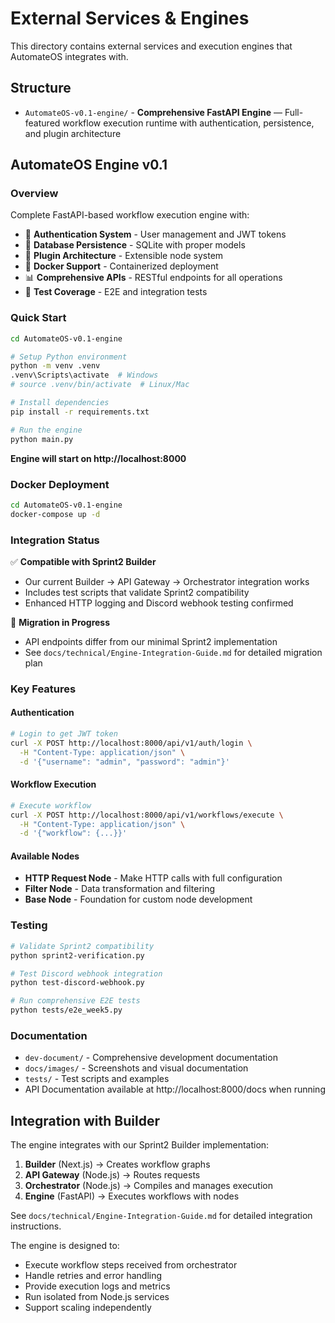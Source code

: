 # External Services & Engines

This directory contains external services and execution engines that AutomateOS integrates with.

## Structure

- `AutomateOS-v0.1-engine/` - **Comprehensive FastAPI Engine** — Full-featured workflow execution runtime with authentication, persistence, and plugin architecture

## AutomateOS Engine v0.1

### Overview

Complete FastAPI-based workflow execution engine with:

- 🔐 **Authentication System** - User management and JWT tokens
- 💾 **Database Persistence** - SQLite with proper models
- 🔌 **Plugin Architecture** - Extensible node system
- 🐳 **Docker Support** - Containerized deployment
- 📊 **Comprehensive APIs** - RESTful endpoints for all operations
- 🧪 **Test Coverage** - E2E and integration tests

### Quick Start

```bash
cd AutomateOS-v0.1-engine

# Setup Python environment
python -m venv .venv
.venv\Scripts\activate  # Windows
# source .venv/bin/activate  # Linux/Mac

# Install dependencies
pip install -r requirements.txt

# Run the engine
python main.py
```

**Engine will start on http://localhost:8000**

### Docker Deployment

```bash
cd AutomateOS-v0.1-engine
docker-compose up -d
```

### Integration Status

✅ **Compatible with Sprint2 Builder**

- Our current Builder → API Gateway → Orchestrator integration works
- Includes test scripts that validate Sprint2 compatibility
- Enhanced HTTP logging and Discord webhook testing confirmed

🔄 **Migration in Progress**

- API endpoints differ from our minimal Sprint2 implementation
- See `docs/technical/Engine-Integration-Guide.md` for detailed migration plan

### Key Features

#### Authentication

```bash
# Login to get JWT token
curl -X POST http://localhost:8000/api/v1/auth/login \
  -H "Content-Type: application/json" \
  -d '{"username": "admin", "password": "admin"}'
```

#### Workflow Execution

```bash
# Execute workflow
curl -X POST http://localhost:8000/api/v1/workflows/execute \
  -H "Content-Type: application/json" \
  -d '{"workflow": {...}}'
```

#### Available Nodes

- **HTTP Request Node** - Make HTTP calls with full configuration
- **Filter Node** - Data transformation and filtering
- **Base Node** - Foundation for custom node development

### Testing

```bash
# Validate Sprint2 compatibility
python sprint2-verification.py

# Test Discord webhook integration
python test-discord-webhook.py

# Run comprehensive E2E tests
python tests/e2e_week5.py
```

### Documentation

- `dev-document/` - Comprehensive development documentation
- `docs/images/` - Screenshots and visual documentation
- `tests/` - Test scripts and examples
- API Documentation available at http://localhost:8000/docs when running

## Integration with Builder

The engine integrates with our Sprint2 Builder implementation:

1. **Builder** (Next.js) → Creates workflow graphs
2. **API Gateway** (Node.js) → Routes requests
3. **Orchestrator** (Node.js) → Compiles and manages execution
4. **Engine** (FastAPI) → Executes workflows with nodes

See `docs/technical/Engine-Integration-Guide.md` for detailed integration instructions.

The engine is designed to:

- Execute workflow steps received from orchestrator
- Handle retries and error handling
- Provide execution logs and metrics
- Run isolated from Node.js services
- Support scaling independently

